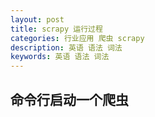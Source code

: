 ```yaml
---
layout: post
title: scrapy 运行过程
categories: 行业应用 爬虫 scrapy
description: 英语 语法 词法
keywords: 英语 语法 词法
---
```


## 命令行启动一个爬虫